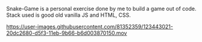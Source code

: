 Snake-Game is a personal exercise done by me to build a game out of code. Stack used is good old vanilla JS and HTML, CSS. 

https://user-images.githubusercontent.com/81352359/123443021-20dc2680-d5f3-11eb-9b66-b6d003870150.mov

